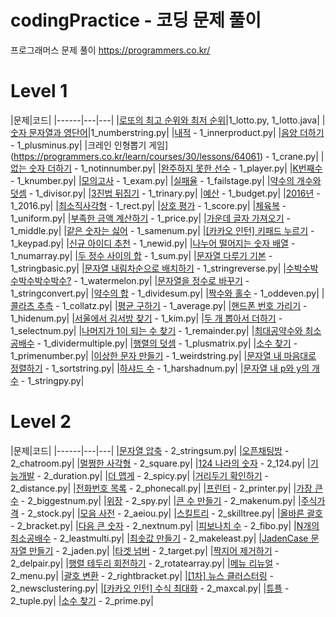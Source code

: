 # codingPractice - 코딩 문제 풀이
프로그래머스 문제 풀이
https://programmers.co.kr/

# Level 1 

|문제|코드|
|------|---|---|
|[로또의 최고 순위와 최저 순위](https://programmers.co.kr/learn/courses/30/lessons/77484)|1_lotto.py, 1_lotto.java|
|[숫자 문자열과 영단어](https://programmers.co.kr/learn/courses/30/lessons/81301)|1_numberstring.py|
|[내적](https://programmers.co.kr/learn/courses/30/lessons/70128) - 1_innerproduct.py|
|[음양 더하기](https://programmers.co.kr/learn/courses/30/lessons/76501) - 1_plusminus.py|
|크레인 인형뽑기 게임](https://programmers.co.kr/learn/courses/30/lessons/64061) - 1_crane.py|
|[없는 숫자 더하기](https://programmers.co.kr/learn/courses/30/lessons/86051) - 1_notinnumber.py|
|[완주하지 못한 선수](https://programmers.co.kr/learn/courses/30/lessons/42576) - 1_player.py|
|[K번째수](https://programmers.co.kr/learn/courses/30/lessons/42748) - 1_knumber.py|
|[모의고사](https://programmers.co.kr/learn/courses/30/lessons/42840) - 1_exam.py|
|[실패율](https://programmers.co.kr/learn/courses/30/lessons/42889) - 1_failstage.py|
|[약수의 개수와 덧셈](https://programmers.co.kr/learn/courses/30/lessons/77884) - 1_divisor.py|
|[3진법 뒤집기](https://programmers.co.kr/learn/courses/30/lessons/68935) - 1_trinary.py|
|[예산](https://programmers.co.kr/learn/courses/30/lessons/12982) - 1_budget.py|
|[2016년](https://programmers.co.kr/learn/courses/30/lessons/12901) - 1_2016.py|
|[최소직사각형](https://programmers.co.kr/learn/courses/30/lessons/86491) - 1_rect.py|
|[상호 평가](https://programmers.co.kr/learn/courses/30/lessons/83201) - 1_score.py|
|[체육복](https://programmers.co.kr/learn/courses/30/lessons/42862) - 1_uniform.py|
|[부족한 금액 계산하기](https://programmers.co.kr/learn/courses/30/lessons/82612) - 1_price.py|
|[가운데 글자 가져오기](https://programmers.co.kr/learn/courses/30/lessons/12903?language=python3) - 1_middle.py|
|[같은 숫자는 싫어](https://programmers.co.kr/learn/courses/30/lessons/12906) - 1_samenum.py|
|[[카카오 인턴] 키패드 누르기](https://programmers.co.kr/learn/courses/30/lessons/67256) - 1_keypad.py|
|[신규 아이디 추천](https://programmers.co.kr/learn/courses/30/lessons/72410) - 1_newid.py|
|[나누어 떨어지는 숫자 배열](https://programmers.co.kr/learn/courses/30/lessons/12910) - 1_numarray.py|
|[두 정수 사이의 합](https://programmers.co.kr/learn/courses/30/lessons/12912) - 1_sum.py|
|[문자열 다루기 기본](https://programmers.co.kr/learn/courses/30/lessons/12918) - 1_stringbasic.py|
|[문자열 내림차순으로 배치하기](https://programmers.co.kr/learn/courses/30/lessons/12917) - 1_stringreverse.py|
|[수박수박수박수박수박수?](https://programmers.co.kr/learn/courses/30/lessons/12922) - 1_watermelon.py|
|[문자열을 정수로 바꾸기](https://programmers.co.kr/learn/courses/30/lessons/12925) - 1_stringconvert.py|
|[약수의 합](https://programmers.co.kr/learn/courses/30/lessons/12928) - 1_dividesum.py|
|[짝수와 홀수](https://programmers.co.kr/learn/courses/30/lessons/12937) - 1_oddeven.py|
|[콜라츠 추측](https://programmers.co.kr/learn/courses/30/lessons/12943) - 1_collatz.py|
|[평균 구하기](https://programmers.co.kr/learn/courses/30/lessons/12944) - 1_average.py|
|[핸드폰 번호 가리기](https://programmers.co.kr/learn/courses/30/lessons/12948) - 1_hidenum.py|
|[서울에서 김서방 찾기](https://programmers.co.kr/learn/courses/30/lessons/12919) - 1_kim.py|
|[두 개 뽑아서 더하기](https://programmers.co.kr/learn/courses/30/lessons/68644) - 1_selectnum.py|
|[나머지가 1이 되는 수 찾기](https://programmers.co.kr/learn/courses/30/lessons/87389) - 1_remainder.py|
|[최대공약수와 최소공배수](https://programmers.co.kr/learn/courses/30/lessons/12940) - 1_dividermultiple.py|
|[행렬의 덧셈](https://programmers.co.kr/learn/courses/30/lessons/12950) - 1_plusmatrix.py|
|[소수 찾기](https://programmers.co.kr/learn/courses/30/lessons/12921) - 1_primenumber.py|
|[이상한 문자 만들기](https://programmers.co.kr/learn/courses/30/lessons/12930) - 1_weirdstring.py|
|[문자열 내 마음대로 정렬하기](https://programmers.co.kr/learn/courses/30/lessons/12915) - 1_sortstring.py|
|[하샤드 수](https://programmers.co.kr/learn/courses/30/lessons/12947) - 1_harshadnum.py|
|[문자열 내 p와 y의 개수](https://programmers.co.kr/learn/courses/30/lessons/12916) - 1_stringpy.py|


# Level 2
|문제|코드|
|------|---|---|
|[문자열 압축](https://programmers.co.kr/learn/courses/30/lessons/60057) - 2_stringsum.py|
|[오픈채팅방](https://programmers.co.kr/learn/courses/30/lessons/42888) - 2_chatroom.py|
|[멀쩡한 사각형](https://programmers.co.kr/learn/courses/30/lessons/62048) - 2_square.py|
|[124 나라의 숫자](https://programmers.co.kr/learn/courses/30/lessons/12899) - 2_124.py|
|[기능개발](https://programmers.co.kr/learn/courses/30/lessons/42586) - 2_duration.py|
|[더 맵게](https://programmers.co.kr/learn/courses/30/lessons/42626) - 2_spicy.py|
|[거리두기 확인하기](https://programmers.co.kr/learn/courses/30/lessons/81302) - 2_distance.py|
|[전화번호 목록](https://programmers.co.kr/learn/courses/30/lessons/42577) - 2_phonecall.py|
|[프린터](https://programmers.co.kr/learn/courses/30/lessons/42587) - 2_printer.py|
|[가장 큰 수](https://programmers.co.kr/learn/courses/30/lessons/42746) - 2_biggestnum.py|
|[위장](https://programmers.co.kr/learn/courses/30/lessons/42578) - 2_spy.py|
|[큰 수 만들기](https://programmers.co.kr/learn/courses/30/lessons/42883) - 2_makenum.py|
|[주식가격](https://programmers.co.kr/learn/courses/30/lessons/42584) - 2_stock.py|
|[모음 사전](https://programmers.co.kr/learn/courses/30/lessons/84512) - 2_aeiou.py|
|[스킬트리](https://programmers.co.kr/learn/courses/30/lessons/49993) - 2_skilltree.py|
|[올바른 괄호](https://programmers.co.kr/learn/courses/30/lessons/12909) - 2_bracket.py|
|[다음 큰 숫자](https://programmers.co.kr/learn/courses/30/lessons/12911) - 2_nextnum.py|
|[피보나치 수](https://programmers.co.kr/learn/courses/30/lessons/12945) - 2_fibo.py|
|[N개의 최소공배수](https://programmers.co.kr/learn/courses/30/lessons/12953) - 2_leastmulti.py|
|[최솟값 만들기](https://programmers.co.kr/learn/courses/30/lessons/12941) - 2_makeleast.py|
|[JadenCase 문자열 만들기](https://programmers.co.kr/learn/courses/30/lessons/12951) - 2_jaden.py|
|[타겟 넘버](https://programmers.co.kr/learn/courses/30/lessons/43165) - 2_target.py|
|[짝지어 제거하기](https://programmers.co.kr/learn/courses/30/lessons/12973) - 2_delpair.py|
|[행렬 테두리 회전하기](https://programmers.co.kr/learn/courses/30/lessons/77485) - 2_rotatearray.py|
|[메뉴 리뉴얼](https://programmers.co.kr/learn/courses/30/lessons/72411) - 2_menu.py|
|[괄호 변환](https://programmers.co.kr/learn/courses/30/lessons/60058) - 2_rightbracket.py|
|[[1차] 뉴스 클러스터링](https://programmers.co.kr/learn/courses/30/lessons/17677) - 2_newsclustering.py|
|[[카카오 인턴] 수식 최대화](https://programmers.co.kr/learn/courses/30/lessons/67257) - 2_maxcal.py|
|[튜플](https://programmers.co.kr/learn/courses/30/lessons/64065) - 2_tuple.py|
|[소수 찾기](https://programmers.co.kr/learn/courses/30/lessons/42839) - 2_prime.py|
